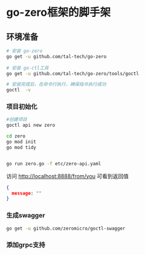 # go-zero框架的脚手架


## 环境准备

```bash
# 安装 go-zero
go get -u github.com/tal-tech/go-zero
 
# 安装 go-ctl工具
go get -u github.com/tal-tech/go-zero/tools/goctl

# 安装完成后，在命令行执行，确保指令执行成功
goctl  -v

```


### 项目初始化

```bash
#创建项目
goctl api new zero

cd zero
go mod init
go mod tidy


go run zero.go -f etc/zero-api.yaml

```

访问 [http://localhost:8888/from/you](http://localhost:8888/from/you) 可看到返回值

```json
{
  message: ""
}
```

### 生成swagger

```bash
go get -u github.com/zeromicro/goctl-swagger
```

### 添加grpc支持

